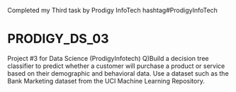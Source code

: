 Completed my Third task by Prodigy InfoTech 
hashtag#ProdigyInfoTech
# PRODIGY_DS_03
Project #3 for Data Science (ProdigyInfotech)
Q)Build a decision tree classifier to predict whether a customer will purchase a product or service based on their demographic and behavioral data. Use a dataset such as the Bank Marketing dataset from the UCI Machine Learning Repository.
